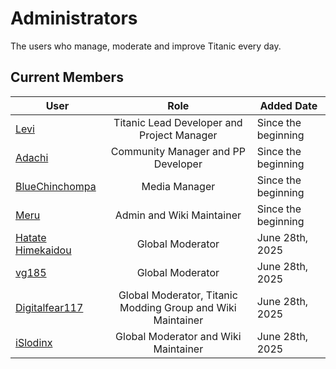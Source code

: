 # Administrators

The users who manage, moderate and improve Titanic every day.
<!-- This should probably have more to it however sending it as is for other people to give ideas towards  -->

## Current Members

User | Role | Added Date
---|:---:|---
[Levi](https://osu.titanic.sh/u/2)               | Titanic Lead Developer and Project Manager | Since the beginning |
[Adachi](https://osu.titanic.sh/u/39)            | Community Manager and PP Developer | Since the beginning
[BlueChinchompa](https://osu.titanic.sh/u/40)    | Media Manager | Since the beginning |
[Meru](https://osu.titanic.sh/u/41)              | Admin and Wiki Maintainer | Since the beginning |
[Hatate Himekaidou](https://osu.titanic.sh/u/85) | Global Moderator | June 28th, 2025 |
[vg185](https://osu.titanic.sh/u/568)            | Global Moderator | June 28th, 2025 |
[Digitalfear117](https://osu.titanic.sh/u/809)   | Global Moderator, Titanic Modding Group and Wiki Maintainer | June 28th, 2025 |
[iSlodinx](https://osu.titanic.sh/u/869)         | Global Moderator and Wiki Maintainer | June 28th, 2025 |


<!-- ## Past Members
This will need further information if there are others 

Also should the Alumni members be included in here or in it's own section? I feel it should be it's own section that's why I'm not putting them here
-->

<!-- I used https://web.archive.org/web/20120617040838/http://osu.ppy.sh/wiki/Administrators as a base -Nikku -->
